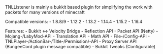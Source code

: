 TNLListener is mainly a bukkit based plugin for simplifying the work with packets for many versions of minecraft

Compatible versions:
    - 1.8.8/9
    - 1.12.2
    - 1.13.2
    - 1.14.4
    - 1.15.2
    - 1.16.4

Features:
    - Bukkit <-> Velocity Bridge
    - Reflection API
    - Packet API (Netty)
    - Mojang-/LabyMod-API
    - Translation API
    - Math API
    - File-/Config-API
    - TNLPlayer-/ActionBar-/Title-/Permission/-API
    - Proxy Server API (BungeeCord plugin message compatible)
    - Bukkit Tweaks (Configurable)
